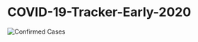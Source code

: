 # COVID-19-Tracker-Early-2020
![Confirmed Cases](https://github.com/aniruddhasinha10/COVID-19-Tracker-Early-2020/blob/master/confirmed_cases.png)
